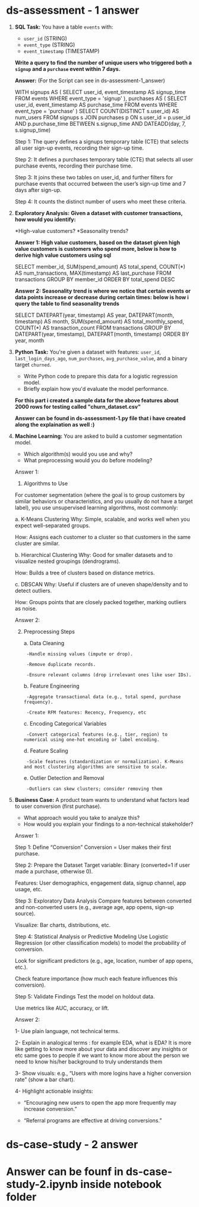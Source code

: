 # ds-assessment - 1 answer

1. **SQL Task:**
   You have a table `events` with:

   * `user_id` (STRING)
   * `event_type` (STRING)
   * `event_timestamp` (TIMESTAMP)

   **Write a query to find the number of unique users who triggered both a `signup` and a `purchase` event within 7 days.**

   **Answer:** (For the Script can see in ds-assessment-1_answer)

    WITH signups AS (
    SELECT user_id, event_timestamp AS signup_time
    FROM events
    WHERE event_type = 'signup'
),
    purchases AS (
    SELECT user_id, event_timestamp AS purchase_time
    FROM events
    WHERE event_type = 'purchase'
)
    SELECT COUNT(DISTINCT s.user_id) AS num_users
    FROM signups s
    JOIN purchases p
    ON s.user_id = p.user_id
    AND p.purchase_time BETWEEN s.signup_time AND DATEADD(day, 7, s.signup_time)

    Step 1: The query defines a signups temporary table (CTE) that selects all user sign-up events, recording their sign-up time.

    Step 2: It defines a purchases temporary table (CTE) that selects all user purchase events, recording their purchase time.

    Step 3: It joins these two tables on user_id, and further filters for purchase events that occurred between the user’s sign-up time and 7 days after sign-up.

    Step 4: It counts the distinct number of users who meet these criteria.

2. **Exploratory Analysis:**
   **Given a dataset with customer transactions, how would you identify:**

   *High-value customers?
   *Seasonality trends?

    **Answer 1: High value customers, based on the dataset given high value customers is customers who spend more, below is how to derive high value customers using sql**

    SELECT 
        member_id, 
        SUM(spend_amount) AS total_spend,
        COUNT(*) AS num_transactions,
        MAX(timestamp) AS last_purchase
    FROM 
        transactions
    GROUP BY 
        member_id
    ORDER BY 
        total_spend DESC


    **Answer 2: Seasonality trend is where we notice that certain events or data points increase or decrease during certain times: below is how i query the table to find seasonality trends**

    SELECT 
        DATEPART(year, timestamp) AS year,
        DATEPART(month, timestamp) AS month,
        SUM(spend_amount) AS total_monthly_spend,
        COUNT(*) AS transaction_count
    FROM 
        transactions
    GROUP BY 
        DATEPART(year, timestamp), DATEPART(month, timestamp)
    ORDER BY 
        year, month


3. **Python Task:**
   You're given a dataset with features: `user_id`, `last_login_days_ago`, `num_purchases`, `avg_purchase_value`, and a binary target `churned`.

   * Write Python code to prepare this data for a logistic regression model.
   * Briefly explain how you'd evaluate the model performance.

   **For this part i created a sample data for the above features about 2000 rows for testing called "churn_dataset.csv"**

   **Answer can be found in ds-assessment-1.py file that i have created along the explaination as well :)**

4. **Machine Learning:**
   You are asked to build a customer segmentation model.

   * Which algorithm(s) would you use and why?
   * What preprocessing would you do before modeling?

   Answer 1:

   1. Algorithms to Use

    For customer segmentation (where the goal is to group customers by similar behaviors or characteristics, and you usually do not have a target label), you use unsupervised learning algorithms, most commonly:

    a. K-Means Clustering
    Why: Simple, scalable, and works well when you expect well-separated groups.

    How: Assigns each customer to a cluster so that customers in the same cluster are similar.

    b. Hierarchical Clustering
    Why: Good for smaller datasets and to visualize nested groupings (dendrograms).

    How: Builds a tree of clusters based on distance metrics.

    c. DBSCAN
    Why: Useful if clusters are of uneven shape/density and to detect outliers.

    How: Groups points that are closely packed together, marking outliers as noise.


    Answer 2:

    2. Preprocessing Steps

        a. Data Cleaning

            -Handle missing values (impute or drop).

            -Remove duplicate records.

            -Ensure relevant columns (drop irrelevant ones like user IDs).

        b. Feature Engineering

            -Aggregate transactional data (e.g., total spend, purchase frequency).

            -Create RFM features: Recency, Frequency, etc

        c. Encoding Categorical Variables

            -Convert categorical features (e.g., tier, region) to numerical using one-hot encoding or label encoding.

        d. Feature Scaling

            -Scale features (standardization or normalization). K-Means and most clustering algorithms are sensitive to scale.

        e. Outlier Detection and Removal

            -Outliers can skew clusters; consider removing them

5. **Business Case:**
   A product team wants to understand what factors lead to user conversion (first purchase).

   * What approach would you take to analyze this?
   * How would you explain your findings to a non-technical stakeholder?

   Answer 1:

    Step 1: Define “Conversion”
    Conversion = User makes their first purchase.

    Step 2: Prepare the Dataset
    Target variable: Binary (converted=1 if user made a purchase, otherwise 0).

    Features: User demographics, engagement data, signup channel, app usage, etc.

    Step 3: Exploratory Data Analysis
    Compare features between converted and non-converted users (e.g., average age, app opens, sign-up source).

    Visualize: Bar charts, distributions, etc.

    Step 4: Statistical Analysis or Predictive Modeling
    Use Logistic Regression (or other classification models) to model the probability of conversion.

    Look for significant predictors (e.g., age, location, number of app opens, etc.).

    Check feature importance (how much each feature influences this conversion).

    Step 5: Validate Findings
    Test the model on holdout data.

    Use metrics like AUC, accuracy, or lift.

    Answer 2:

    1- Use plain language, not technical terms.

    2- Explain in analogical terms : for example EDA, what is EDA? It is more like getting to know more about your     data and discover any insights or etc same goes to people if we want to know more about the person we need to know his/her background to truly understands them

    3- Show visuals: e.g., “Users with more logins have a higher conversion rate” (show a bar chart).

    4- Highlight actionable insights:

    - “Encouraging new users to open the app more frequently may increase conversion.”

    - “Referral programs are effective at driving conversions.”

# ds-case-study - 2 answer

# Answer can be founf in ds-case-study-2.ipynb inside notebook folder

